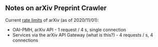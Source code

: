 ## Notes on arXiv Preprint Crawler

Current [rate limits](https://arxiv.org/help/api/tou) of arXiv (as of 2020/11/01):
 
 * OAI-PMH, arXiv API - 1 request / 4 s, single connection  
 * Services via the arXiv API Gateway (what is this?) - 4 requests / s, 4 connections